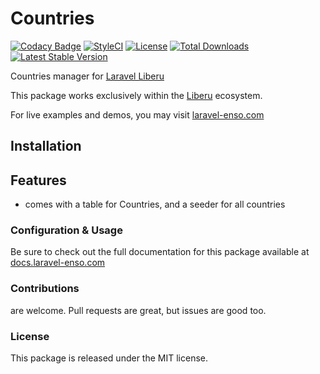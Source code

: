 # Countries

[![Codacy Badge](https://app.codacy.com/project/badge/Grade/72390cf13f054c53a19acccb6ac6cef0)](https://www.codacy.com/gh/laravel-enso/countries?utm_source=github.com&amp;utm_medium=referral&amp;utm_content=laravel-enso/countries&amp;utm_campaign=Badge_Grade) 
[![StyleCI](https://github.styleci.io/repos/113445673/shield?branch=master)](https://github.styleci.io/repos/113445673)
[![License](https://poser.pugx.org/laravel-enso/countries/license)](https://packagist.org/packages/laravel-enso/countries)
[![Total Downloads](https://poser.pugx.org/laravel-enso/countries/downloads)](https://packagist.org/packages/laravel-enso/countries)
[![Latest Stable Version](https://poser.pugx.org/laravel-enso/countries/version)](https://packagist.org/packages/laravel-enso/countries)

Countries manager for [Laravel Liberu](https://github.com/laravel-enso/Liberu)

This package works exclusively within the [Liberu](https://github.com/laravel-enso/Liberu) ecosystem.

For live examples and demos, you may visit [laravel-enso.com](https://www.laravel-enso.com)

## Installation

## Features

- comes with a table for Countries, and a seeder for all countries

### Configuration & Usage

Be sure to check out the full documentation for this package available at [docs.laravel-enso.com](https://docs.laravel-enso.com/backend/countries-manager.html)

### Contributions

are welcome. Pull requests are great, but issues are good too.

### License

This package is released under the MIT license.
